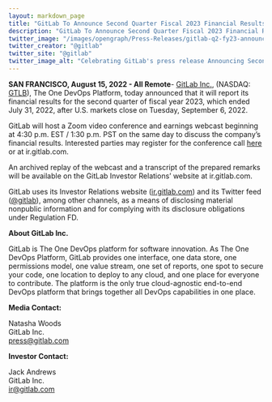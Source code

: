 ```yaml
---
layout: markdown_page
title: "GitLab To Announce Second Quarter Fiscal 2023 Financial Results"
description: "GitLab To Announce Second Quarter Fiscal 2023 Financial Results"
twitter_image: "/images/opengraph/Press-Releases/gitlab-q2-fy23-announce-financial-results.png"
twitter_creator: "@gitlab"
twitter_site: "@gitlab"
twitter_image_alt: "Celebrating GitLab's press release Announcing Second Quarter Fiscal 2023 Financial Results"
---
```


**SAN FRANCISCO, August 15, 2022 - All Remote**- [GitLab Inc.](https://about.gitlab.com/), (NASDAQ: [GTLB](https://www.nasdaq.com/market-activity/stocks/gtlb)), The One DevOps Platform, today announced that it will report its financial results for the second quarter of fiscal year 2023, which ended July 31, 2022, after U.S. markets close on Tuesday, September 6, 2022. 

GitLab will host a Zoom video conference and earnings webcast beginning at 4:30 p.m. EST / 1:30 p.m. PST on the same day to discuss the company’s financial results. Interested parties may register for the conference call [here](https://gitlab.zoom.us/webinar/register/WN_qfI4bKSoR4-cWzuMp2xblQ) or at ir.gitlab.com.

An archived replay of the webcast and a transcript of the prepared remarks will be available on the GitLab Investor Relations’ website at ir.gitlab.com.

GitLab uses its Investor Relations website ([ir.gitlab.com](https://ir.gitlab.com/)) and its Twitter feed ([@gitlab](https://twitter.com/gitlab)), among other channels, as a means of disclosing material nonpublic information and for complying with its disclosure obligations under Regulation FD.

**About GitLab Inc.**

GitLab is The One DevOps platform for software innovation. As The One DevOps Platform, GitLab provides one interface, one data store, one permissions model, one value stream, one set of reports, one spot to secure your code, one location to deploy to any cloud, and one place for everyone to contribute. The platform is the only true cloud-agnostic end-to-end DevOps platform that brings together all DevOps capabilities in one place.

**Media Contact:**

Natasha Woods
<br>
GitLab Inc.
<br>
[press@gitlab.com](mailto:press@gitlab.com) 

**Investor Contact:**

Jack Andrews
<br>
GitLab Inc.
<br>
[ir@gitlab.com](mailto:ir@gitlab.com) 
